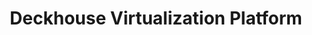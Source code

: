 ---
title: "Deckhouse Virtualization Platform"
permalink: en/virtualization-platform/documentation/user/api.html
---
